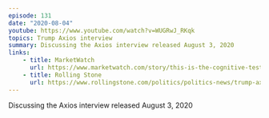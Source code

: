 ```yaml
---
episode: 131
date: "2020-08-04"
youtube: https://www.youtube.com/watch?v=WUGRwJ_RKqk
topics: Trump Axios interview
summary: Discussing the Axios interview released August 3, 2020
links:
    - title: MarketWatch
      url: https://www.marketwatch.com/story/this-is-the-cognitive-test-trump-didnt-pass-internet-reacts-to-presidents-shocking-axios-interview-2020-08-04
    - title: Rolling Stone
      url: https://www.rollingstone.com/politics/politics-news/trump-axios-interview-jonathan-swan-1039137
---
```


Discussing the Axios interview released August 3, 2020
